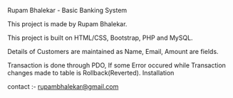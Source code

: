 Rupam Bhalekar - Basic Banking System

This project is made by Rupam Bhalekar.

This project is built on HTML/CSS, Bootstrap, PHP and MySQL.

Details of Customers are maintained as Name, Email, Amount are fields.

Transaction is done through PDO, If some Error occured while Transaction changes made to table is Rollback(Reverted).
Installation

contact :- rupambhalekar@gmail.com
